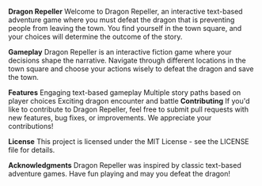 **Dragon Repeller** 
Welcome to Dragon Repeller, an interactive text-based adventure game where you must defeat the dragon that is preventing people from leaving the town. You find yourself in the town square, and your choices will determine the outcome of the story.

**Gameplay**
Dragon Repeller is an interactive fiction game where your decisions shape the narrative. Navigate through different locations in the town square and choose your actions wisely to defeat the dragon and save the town.

**Features**
Engaging text-based gameplay
Multiple story paths based on player choices
Exciting dragon encounter and battle
**Contributing**
If you'd like to contribute to Dragon Repeller, feel free to submit pull requests with new features, bug fixes, or improvements. We appreciate your contributions!

**License**
This project is licensed under the MIT License - see the LICENSE file for details.

**Acknowledgments**
Dragon Repeller was inspired by classic text-based adventure games. Have fun playing and may you defeat the dragon!
